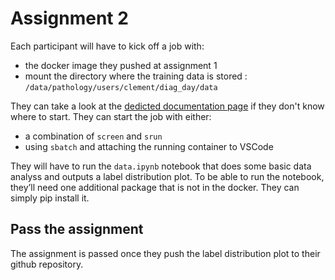 # Assignment 2

Each participant will have to kick off a job with:
* the docker image they pushed at assignment 1
* mount the directory where the training data is stored : `/data/pathology/users/clement/diag_day/data`

They can take a look at the [dedicted documentation page](https://diagnijmegen.github.io/deepops-sol-config/running-jobs/) if they don't know where to start. They can start the job with either:
* a combination of `screen` and `srun`
* using `sbatch` and attaching the running container to VSCode

They will have to run the `data.ipynb` notebook that does some basic data analyss and outputs a label distribution plot. To be able to run the notebook, they’ll need one additional package that is not in the docker. They can simply pip install it.

## Pass the assignment

The assignment is passed once they push the label distribution plot to their github repository.